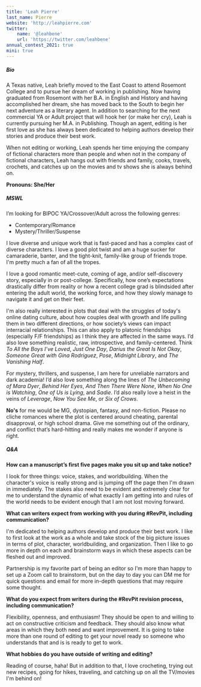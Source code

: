 ```yaml
---
title: 'Leah Pierre'
last_name: Pierre
website: 'http://leahpierre.com'
twitter:
    name: '@leahbene'
    url: 'https://twitter.com/leahbene'
annual_contest_2021: true
mini: true
---
```


##### Bio

A Texas native, Leah briefly moved to the East Coast to attend Rosemont College and to pursue her dream of working in publishing. Now having graduated from Rosemont with her B.A. in English and History and having accomplished her dream, she has moved back to the South to begin her next adventure as a literary agent. In addition to searching for the next commercial YA or Adult project that will hook her (or make her cry), Leah is currently pursuing her M.A. in Publishing. Though an agent, editing is her first love as she has always been dedicated to helping authors develop their stories and produce their best work.

When not editing or working, Leah spends her time enjoying the company of fictional characters more than people and when not in the company of fictional characters, Leah hangs out with friends and family, cooks, travels, crochets, and catches up on the movies and tv shows she is always behind on.

**Pronouns: She/Her**

##### MSWL

I’m looking for BIPOC YA/Crossover/Adult across the following genres:
* Contemporary/Romance
* Mystery/Thriller/Suspense

I love diverse and unique work that is fast-paced and has a complex cast of diverse characters. I love a good plot twist and am a huge sucker for camaraderie, banter, and the tight-knit, family-like group of friends trope. I'm pretty much a fan of all the tropes. 

I love a good romantic meet-cute, coming of age, and/or self-discovery story, especially in or post-college. Specifically, how one’s expectations drastically differ from reality or how a recent college grad is blindsided after entering the adult world, the working force, and how they slowly manage to navigate it and get on their feet. 

I'm also really interested in plots that deal with the struggles of today's online dating culture, about how couples deal with growth and life pulling them in two different directions, or how society’s views can impact interracial relationships. This can also apply to platonic friendships (especially F/F friendships) as I think they are affected in the same ways. I’d also love something realistic, raw, introspective, and family-centered. Think _To All the Boys I’ve Loved_, _Just One Day_, _Darius the Great Is Not Okay_, _Someone Great with Gina Rodriguez_, _Pose_, _Midnight Library_, and _The Vanishing Half_.

For mystery, thrillers, and suspense, I am here for unreliable narrators and dark academia! I’d also love something along the lines of _The Unbecoming of Mara Dyer_, _Behind Her Eyes_, _And Then There Were None_, _When No One is Watching_, _One of Us is Lying_, and _Sadie_. I’d also really love a heist in the veins of _Leverage_, _Now You See Me_, or _Six of Crows_.

**No's** for me would be MG, dystopian, fantasy, and non-fiction. Please no cliche romances where the plot is centered around cheating, parental disapproval, or high school drama. Give me something out of the ordinary, and conflict that’s hard-hitting and really makes me wonder if anyone is right.

##### Q&A

**How can a manuscript’s first five pages make you sit up and take notice?**

I look for three things: voice, stakes, and worldbuilding. When the character's voice is really strong and is jumping off the page then I'm drawn in immediately. The stakes also need to be evident and extremely clear for me to understand the dynamic of what exactly I am getting into and rules of the world needs to be evident enough that I am not lost moving forward.

**What can writers expect from working with you during #RevPit, including communication?**

I'm dedicated to helping authors develop and produce their best work. I like to first look at the work as a whole and take stock of the big picture issues in terms of plot, character, worldbuilding, and organization. Then I like to go more in depth on each and brainstorm ways in which these aspects can be fleshed out and improved.

Partnership is my favorite part of being an editor so I'm more than happy to set up a Zoom call to brainstorm, but on the day to day you can DM me for quick questions and email for more in-depth questions that may require some thought.

**What do you expect from writers during the #RevPit revision process, including communication?**

Flexibility, openness, and enthusiasm! They should be open to and willing to act on constructive criticism and feedback. They should also know what areas in which they both need and want improvement. It is going to take more than one round of editing to get your novel ready so someone who understands that and is is ready to get to work.

**What hobbies do you have outside of writing and editing?**

Reading of course, haha! But in addition to that, I love crocheting, trying out new recipes, going for hikes, traveling, and catching up on all the TV/movies I'm behind on!